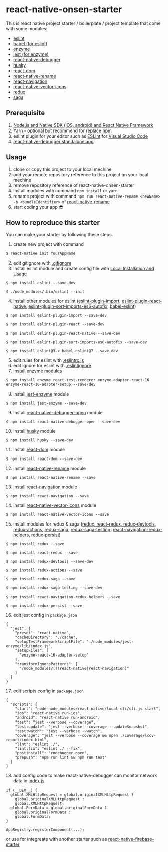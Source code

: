 # react-native-onsen-starter
This is react native project starter / boilerplate / project template that come with some modules:
- [eslint](https://eslint.org/)
- [babel (for eslint)](https://babeljs.io/)
- [enzyme](https://github.com/airbnb/enzyme)
- [jest (for enzyme)](https://facebook.github.io/jest/)
- [react-native-debugger](https://github.com/jhen0409/react-native-debugger)
- [husky](https://github.com/typicode/husky)
- [react-dom](https://www.npmjs.com/package/react-dom)
- [react-native-rename](https://www.npmjs.com/package/react-native-rename)
- [react-navigation](https://reactnavigation.org/docs/getting-started.html)
- [react-native-vector-icons](https://github.com/oblador/react-native-vector-icons)
- [redux](https://redux.js.org/)
- [saga](https://github.com/redux-saga/redux-saga)

## Prerequisite
1. [Node.js and Native SDK (iOS, android) and React Native Framework](https://facebook.github.io/react-native/docs/getting-started.html)
2. [Yarn - optional but recommend for replace npm](https://yarnpkg.com/en/)
3. eslint plugin for your editor such as [ESLint](https://marketplace.visualstudio.com/items?itemName=dbaeumer.vscode-eslint) for [Visual Studio Code](https://code.visualstudio.com/)
4. [react-native-debugger standalone app](https://github.com/jhen0409/react-native-debugger#installation)

## Usage
1. clone or copy this project to your local mechine
2. add your remote repository reference to this project on your local mechine
3. remove repository reference of react-native-onsen-starter
4. install modules with command `npm install` or `yarn`
5. rename project with command `npm run react-native-rename <newName> -b <bundleIdentifier>` of [react-native-rename](https://www.npmjs.com/package/react-native-rename)
6. start coding your app 😎

## How to reproduce this starter
You can make your starter by following these steps.
1. create new project with command
```
$ react-native init YourAppName
```
2. edit gitignore with [.gitignore](https://github.com/onsensei/react-native-onsen-starter/blob/master/.gitignore)
3. install eslint module and create config file with [Local Installation and Usage](https://eslint.org/docs/user-guide/getting-started#local-installation-and-usage)
```
$ npm install eslint --save-dev

$ ./node_modules/.bin/eslint --init
```
4. install other modules for eslint ([eslint-plugin-import](https://www.npmjs.com/package/eslint-plugin-import), [eslint-plugin-react-native](https://www.npmjs.com/package/eslint-plugin-react-native), [eslint-plugin-sort-imports-es6-autofix](https://www.npmjs.com/package/eslint-plugin-sort-imports-es6-autofix), [babel-eslint](https://www.npmjs.com/package/babel-eslint))
```
$ npm install eslint-plugin-import --save-dev

$ npm install eslint-plugin-react --save-dev

$ npm install eslint-plugin-react-native --save-dev

$ npm install eslint-plugin-sort-imports-es6-autofix --save-dev

$ npm install eslint@3.x babel-eslint@7 --save-dev
```
5. edit rules for eslint with [.eslintrc.js](https://github.com/onsensei/react-native-onsen-starter/blob/master/.eslintrc.js)
6. edit ignore for eslint with [.eslintignore](https://github.com/onsensei/react-native-onsen-starter/blob/master/.eslintignore)
7. install [enzyme modules](https://www.npmjs.com/package/enzyme-react-16-adapter-setup)
```
$ npm install enzyme react-test-renderer enzyme-adapter-react-16 enzyme-react-16-adapter-setup --save-dev
```
8. install [jest-enzyme](https://www.npmjs.com/package/jest-enzyme) module
```
$ npm install jest-enzyme --save-dev
```
9. install [react-native-debugger-open](https://github.com/jhen0409/react-native-debugger) module
```
$ npm install react-native-debugger-open --save-dev
```
10. install [husky](https://www.npmjs.com/package/husky) module
```
$ npm install husky --save-dev
```
11. install [react-dom](https://www.npmjs.com/package/react-dom) module
```
$ npm install react-dom --save-dev
```
12. install [react-native-rename](https://www.npmjs.com/package/react-native-rename) module
```
$ npm install react-native-rename --save
```
13. install [react-navigation](https://reactnavigation.org/docs/getting-started.html) module
```
$ npm install react-navigation --save
```
14. install [react-native-vector-icons](https://github.com/oblador/react-native-vector-icons) module
```
$ npm install react-native-vector-icons --save
```
15. install modules for redux & saga ([redux, react-redux, redux-devtools](https://redux.js.org/#installation), [redux-actions](https://www.npmjs.com/package/redux-actions), [redux-saga](https://www.npmjs.com/package/redux-saga), [redux-saga-testing](https://www.npmjs.com/package/redux-saga-testing), [react-navigation-redux-helpers](https://www.npmjs.com/package/react-navigation-redux-helpers), [redux-persist](https://www.npmjs.com/package/redux-persist))
```
$ npm install redux --save

$ npm install react-redux --save

$ npm install redux-devtools --save-dev

$ npm install redux-actions --save

$ npm install redux-saga --save

$ npm install redux-saga-testing --save-dev

$ npm install react-navigation-redux-helpers --save

$ npm install redux-persist --save
```
16. edit jest config in `package.json`
```
{
  "jest": {
    "preset": "react-native",
    "cacheDirectory": "./cache",
    "setupTestFrameworkScriptFile": "./node_modules/jest-enzyme/lib/index.js",
    "setupFiles": [
      "enzyme-react-16-adapter-setup"
    ],
    "transformIgnorePatterns": [
      "/node_modules/(?!react-native|react-navigation)"
    ]
  }
}
```
17. edit scripts config in `package.json`
```
{
  "scripts": {
    "start": "node node_modules/react-native/local-cli/cli.js start",
    "ios": "react-native run-ios",
    "android": "react-native run-android",
    "test": "jest --verbose --coverage",
    "test:update": "jest --verbose --coverage --updateSnapshot",
    "test:watch": "jest --verbose --watch",
    "coverage": "jest --verbose --coverage && open ./coverage/lcov-report/index.html",
    "lint": "eslint ./",
    "lint:fix": "eslint ./ --fix",
    "postinstall": "rndebugger-open",
    "prepush": "npm run lint && npm run test"
  }
}
```
18. add config code to make react-native-debugger can monitor network data in [index.js](https://github.com/onsensei/react-native-onsen-starter/blob/master/index.js)
```
if (__DEV__) {
  global.XMLHttpRequest = global.originalXMLHttpRequest ?
    global.originalXMLHttpRequest :
    global.XMLHttpRequest;
  global.FormData = global.originalFormData ?
    global.originalFormData :
    global.FormData;
}

AppRegistry.registerComponent(...);
```

or use for integreate with another starter such as [react-native-firebase-starter](https://github.com/invertase/react-native-firebase-starter)

